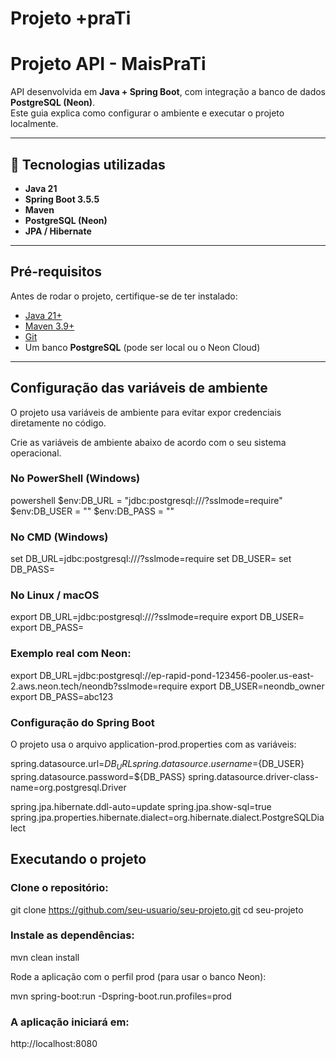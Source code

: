 # Projeto +praTi
# Projeto API - MaisPraTi

API desenvolvida em **Java + Spring Boot**, com integração a banco de dados **PostgreSQL (Neon)**.  
Este guia explica como configurar o ambiente e executar o projeto localmente.

---

## 🚀 Tecnologias utilizadas

- **Java 21**
- **Spring Boot 3.5.5**
- **Maven**
- **PostgreSQL (Neon)**
- **JPA / Hibernate**

---

## Pré-requisitos

Antes de rodar o projeto, certifique-se de ter instalado:

- [Java 21+](https://adoptium.net/)
- [Maven 3.9+](https://maven.apache.org/download.cgi)
- [Git](https://git-scm.com/)
- Um banco **PostgreSQL** (pode ser local ou o Neon Cloud)

---

## Configuração das variáveis de ambiente

O projeto usa variáveis de ambiente para evitar expor credenciais diretamente no código.

Crie as variáveis de ambiente abaixo de acordo com o seu sistema operacional.

### No **PowerShell** (Windows)

powershell
$env:DB_URL = "jdbc:postgresql://<host>/<database>?sslmode=require"
$env:DB_USER = "<usuario>"
$env:DB_PASS = "<senha>"

### No CMD (Windows)

set DB_URL=jdbc:postgresql://<host>/<database>?sslmode=require
set DB_USER=<usuario>
set DB_PASS=<senha>

### No Linux / macOS

export DB_URL=jdbc:postgresql://<host>/<database>?sslmode=require
export DB_USER=<usuario>
export DB_PASS=<senha>

### Exemplo real com Neon:

export DB_URL=jdbc:postgresql://ep-rapid-pond-123456-pooler.us-east-2.aws.neon.tech/neondb?sslmode=require
export DB_USER=neondb_owner
export DB_PASS=abc123

### Configuração do Spring Boot

O projeto usa o arquivo application-prod.properties com as variáveis:

spring.datasource.url=${DB_URL}
spring.datasource.username=${DB_USER}
spring.datasource.password=${DB_PASS}
spring.datasource.driver-class-name=org.postgresql.Driver

spring.jpa.hibernate.ddl-auto=update
spring.jpa.show-sql=true
spring.jpa.properties.hibernate.dialect=org.hibernate.dialect.PostgreSQLDialect

## Executando o projeto
### Clone o repositório:

git clone https://github.com/seu-usuario/seu-projeto.git
cd seu-projeto

### Instale as dependências:

mvn clean install

Rode a aplicação com o perfil prod (para usar o banco Neon):

mvn spring-boot:run -Dspring-boot.run.profiles=prod

### A aplicação iniciará em:

http://localhost:8080